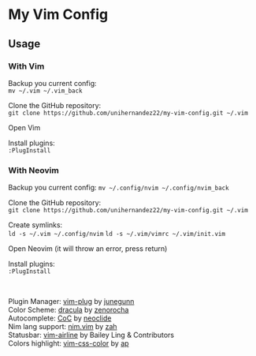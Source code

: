# My Vim Config

## Usage
### With Vim
Backup you current config:  
`mv ~/.vim ~/.vim_back`

Clone the GitHub repository:  
`git clone https://github.com/unihernandez22/my-vim-config.git ~/.vim`

Open Vim

Install plugins:  
`:PlugInstall`

### With Neovim
Backup you current config: 
`mv ~/.config/nvim ~/.config/nvim_back`

Clone the GitHub repository:  
`git clone https://github.com/unihernandez22/my-vim-config.git ~/.vim`

Create symlinks:  
`ld -s ~/.vim ~/.config/nvim`
`ld -s ~/.vim/vimrc ~/.vim/init.vim`

Open Neovim (it will throw an error, press return)

Install plugins:  
`:PlugInstall`


<br>

Plugin Manager: [vim-plug](https://github.com/junegunn/vim-plug) by [junegunn](https://github.com/junegunn)  
Color Scheme: [dracula](https://github.com/dracula/vim) by [zenorocha](https://github.com/zenorocha)  
Autocomplete: [CoC](https://github.com/neoclide/coc.nvim) by [neoclide](https://github.com/neoclide)  
Nim lang support: [nim.vim](https://github.com/zah/nim.vim) by [zah](https://github.com/zah)  
Statusbar: [vim-airline](https://github.com/vim-airline/vim-airline/) by Bailey Ling & Contributors  
Colors highlight: [vim-css-color](https://github.com/ap/vim-css-color) by [ap](https://github.com/ap)  
